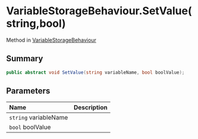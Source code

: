 # VariableStorageBehaviour.SetValue(string,bool)

Method in [VariableStorageBehaviour](/docs/api/csharp/yarn.unity.variablestoragebehaviour.md)

## Summary



```csharp
public abstract void SetValue(string variableName, bool boolValue);
```

## Parameters

|Name|Description|
|:---|:---|
|`string` variableName||
|`bool` boolValue||

